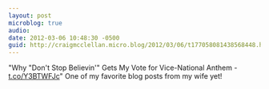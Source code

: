 ```yaml
---
layout: post
microblog: true
audio: 
date: 2012-03-06 10:48:30 -0500
guid: http://craigmcclellan.micro.blog/2012/03/06/t177058081438568448.html
---
```

"Why "Don't Stop Believin'" Gets My Vote for Vice-National Anthem - [t.co/Y3BTWFJc](http://t.co/Y3BTWFJc)" One of my favorite blog posts from my wife yet!
